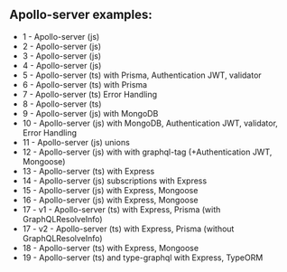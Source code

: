 ## Apollo-server examples:

- 1 - Apollo-server (js)
- 2 - Apollo-server (js)
- 3 - Apollo-server (js)
- 4 - Apollo-server (js)
- 5 - Apollo-server (ts) with Prisma, Authentication JWT, validator
- 6 - Apollo-server (ts) with Prisma
- 7 - Apollo-server (ts) Error Handling
- 8 - Apollo-server (ts)
- 9 - Apollo-server (js) with MongoDB
- 10 - Apollo-server (js) with MongoDB, Authentication JWT, validator, Error Handling
- 11 - Apollo-server (js) unions
- 12 - Apollo-server (js) with with graphql-tag (+Authentication JWT, Mongoose)
- 13 - Apollo-server (ts) with Express
- 14 - Apollo-server (js) subscriptions with Express
- 15 - Apollo-server (js) with Express, Mongoose
- 16 - Apollo-server (js) with Express, Mongoose
- 17 - v1 - Apollo-server (ts) with Express, Prisma (with GraphQLResolveInfo)
- 17 - v2 - Apollo-server (ts) with Express, Prisma (without GraphQLResolveInfo)
- 18 - Apollo-server (ts) with Express, Mongoose
- 19 - Apollo-server (ts) and type-graphql with Express, TypeORM

